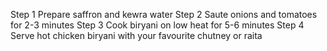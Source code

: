 Step 1 Prepare saffron and kewra water
Step 2 Saute onions and tomatoes for 2-3 minutes
Step 3 Cook biryani on low heat for 5-6 minutes
Step 4 Serve hot chicken biryani with your favourite chutney or raita
